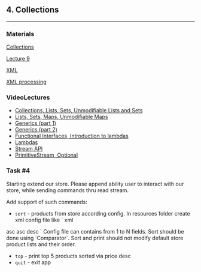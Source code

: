 ## 4. Collections

----
### Materials

[Collections](https://docs.oracle.com/javase/tutorial/collections/index.html)

[Lecture 9](https://coherentsolutions.sharepoint.com/sites/training-center/_layouts/15/WopiFrame.aspx?sourcedoc=%7bEF21525C-52B3-45A0-8E14-71BFC9BAB74E%7d&file=L9.pptx&action=default)

[XML](https://en.wikipedia.org/wiki/XML)

[XML processing](https://docs.oracle.com/javase/tutorial/jaxp/)

### VideoLectures
- [Collections, Lists, Sets, Unmodifiable Lists and Sets](https://drive.google.com/file/d/1uC3XlEtUI9rk6bYx-OBsF9PFcRfZjxDv/view?usp=sharing)
- [Lists, Sets, Maps, Unmodifiable Maps](https://drive.google.com/file/d/1wH8SLzZ\_tl97rk9AAc10uWf11oOWrcxQ/view?usp=sharing)
- [Generics (part 1)](https://drive.google.com/file/d/1k4DkEOh40x6vqLu9qVQo7O19tRkElzMd/view?usp=sharing)
- [Generics (part 2)](https://drive.google.com/file/d/1zJxJqgGjLE37Rdaf-2iUAf5FXcvcGY8Y/view?usp=sharing)
- [Functional Interfaces, Introduction to lambdas](https://drive.google.com/file/d/1HFDFxDMCyBZeSAR8wGp2WIZoFlvHw1g4/view?usp=sharing)
- [Lambdas](https://drive.google.com/file/d/1Oak\_SFxlFczz\_gBItECTDEiAyp7awzLC/view?usp=sharing)
- [Stream API](https://drive.google.com/file/d/1YPm2XcxsVy3zDC6kkDBu16Ca7V5duhJn/view?usp=sharing)
- [PrimitiveStream, Optional](https://drive.google.com/file/d/1NuD7hHJmyKlPSK3o2Ww4RuWuc7fYT\_nX/view?usp=sharing)

### Task #4

Starting extend our store. Please append ability user to interact with our store, while sending commands thru read stream.

Add support of such commands: 

- `sort` - products from store according config. In resources folder create xml config file like
`
xml
<sort>
    <name>asc</name>
    <price>asc</price>
    <rate>desc</rate>
</sort>
`
Config file can contains from 1 to N fields. Sort should be done using `Comparator`. Sort and print should not modify
 default store product lists and their order.
  
- `top` - print top 5 products sorted via price desc
- `quit` - exit app

